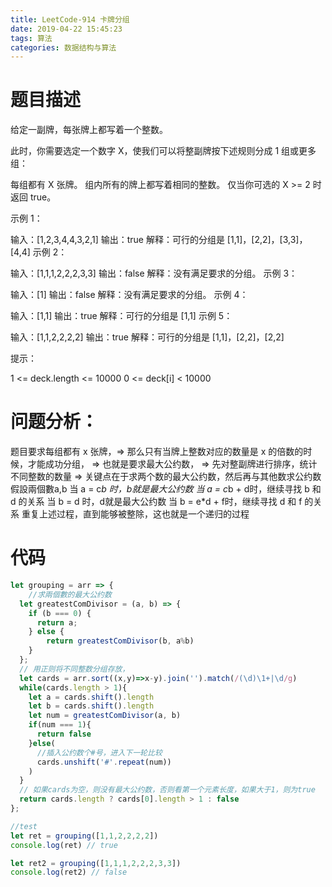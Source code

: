 ```yaml
---
title: LeetCode-914 卡牌分组
date: 2019-04-22 15:45:23
tags: 算法
categories: 数据结构与算法
---
```


# 题目描述

给定一副牌，每张牌上都写着一个整数。

此时，你需要选定一个数字 X，使我们可以将整副牌按下述规则分成 1 组或更多组：

每组都有 X 张牌。
组内所有的牌上都写着相同的整数。
仅当你可选的 X >= 2 时返回 true。

示例 1：

输入：[1,2,3,4,4,3,2,1]
输出：true
解释：可行的分组是 [1,1]，[2,2]，[3,3]，[4,4]
示例 2：

输入：[1,1,1,2,2,2,3,3]
输出：false
解释：没有满足要求的分组。
示例 3：

输入：[1]
输出：false
解释：没有满足要求的分组。
示例 4：

输入：[1,1]
输出：true
解释：可行的分组是 [1,1]
示例 5：

输入：[1,1,2,2,2,2]
输出：true
解释：可行的分组是 [1,1]，[2,2]，[2,2]

提示：

1 <= deck.length <= 10000
0 <= deck[i] < 10000

# 问题分析：

题目要求每组都有 x 张牌，=> 那么只有当牌上整数对应的数量是 x 的倍数的时候，才能成功分组，
=> 也就是要求最大公约数，
=> 先对整副牌进行排序，统计不同整数的数量
=> 关键点在于求两个数的最大公约数，然后再与其他数求公约数
假設兩個數a,b
当 a = c*b 时，b就是最大公约数
当 a = c*b + d时，继续寻找 b 和 d 的关系
                  当 b = d 时，d就是最大公约数
                  当 b = e*d + f时，继续寻找 d 和 f 的关系
重复上述过程，直到能够被整除，这也就是一个递归的过程

# 代码

```js
let grouping = arr => {
    //求兩個數的最大公约数
  let greatestComDivisor = (a, b) => {
    if (b === 0) {
      return a;
    } else {
        return greatestComDivisor(b, a%b)
    }
  };
  // 用正则将不同整数分组存放，
  let cards = arr.sort((x,y)=>x-y).join('').match(/(\d)\1+|\d/g)
  while(cards.length > 1){
    let a = cards.shift().length
    let b = cards.shift().length
    let num = greatestComDivisor(a, b)
    if(num === 1){
      return false
    }else(
      //插入公约数个#号，进入下一轮比较
      cards.unshift('#'.repeat(num))
    )
  }
  // 如果cards为空，则没有最大公约数，否则看第一个元素长度，如果大于1，则为true
  return cards.length ? cards[0].length > 1 : false
};

//test
let ret = grouping([1,1,2,2,2,2])
console.log(ret) // true

let ret2 = grouping([1,1,1,2,2,2,3,3])
console.log(ret2) // false
```
